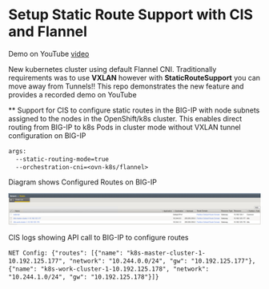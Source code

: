 # Setup Static Route Support with CIS and Flannel

Demo on YouTube [video]()

New kubernetes cluster using default Flannel CNI. Traditionally requirements was to use **VXLAN** however with **StaticRouteSupport** you can move away from Tunnels!! This repo demonstrates the new feature and provides a recorded demo on YouTube

** Support for CIS to configure static routes in the BIG-IP with node subnets assigned to the nodes in the OpenShift/k8s cluster. This enables direct routing from BIG-IP to k8s Pods in cluster mode without VXLAN tunnel configuration on BIG-IP

```
args:
  --static-routing-mode=true
  --orchestration-cni=<ovn-k8s/flannel>
```

Diagram shows Configured Routes on BIG-IP

![Routes](https://github.com/mdditt2000/kubernetes-1-31/blob/main/staticroutesupport/flannel/picture/2024-11-11_15-24-09.png)

CIS logs showing API call to BIG-IP to configure routes

```
NET Config: {"routes": [{"name": "k8s-master-cluster-1-10.192.125.177", "network": "10.244.0.0/24", "gw": "10.192.125.177"}, {"name": "k8s-work-cluster-1-10.192.125.178", "network": "10.244.1.0/24", "gw": "10.192.125.178"}]}
```